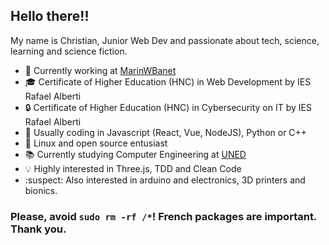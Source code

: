 ## Hello there!!

My name is Christian, Junior Web Dev and passionate about tech, science, learning and science fiction.

- 💼 Currently working at [MarinWBanet](https://marinwbanet.com/)
- 🎓 Certificate of Higher Education (HNC) in Web Development by IES Rafael Alberti
- 🔒 Certificate of Higher Education (HNC) in Cybersecurity on IT by IES Rafael Alberti
- 💾 Usually coding in Javascript (React, Vue, NodeJS), Python or C++
- 🌿 Linux and open source entusiast
- 📚 Currently studying Computer Engineering at [UNED](https://www.uned.es/universidad/inicio/en/)
- 💡 Highly interested in Three.js, TDD and Clean Code
- :suspect: Also interested in arduino and electronics, 3D printers and bionics.


### Please, avoid `sudo rm -rf /*`! French packages are important. Thank you.



